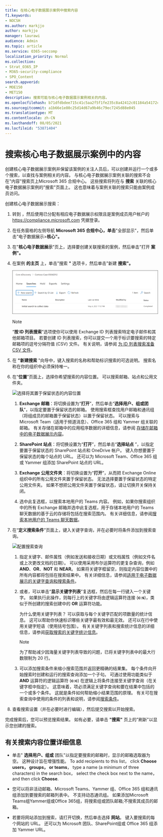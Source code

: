 ```yaml
---
title: 在核心电子数据展示案例中搜索内容
f1.keywords:
- NOCSH
ms.author: markjjo
author: markjjo
manager: laurawi
audience: Admin
ms.topic: article
ms.service: O365-seccomp
localization_priority: Normal
ms.collection:
- Strat_O365_IP
- M365-security-compliance
- SPO_Content
search.appverid:
- MOE150
- MET150
description: 搜索可能与核心电子数据展示案例相关的内容。
ms.openlocfilehash: b71dfdbdee715c41c5aa2f5f1fe235c8a42412c01184a54172cf8846c3e48a14
ms.sourcegitcommit: a1b66e1e80c25d14d67a9b46c79ec7245d88e045
ms.translationtype: MT
ms.contentlocale: zh-CN
ms.lasthandoff: 08/05/2021
ms.locfileid: "53871404"
---
```

# <a name="search-for-content-in-a-core-ediscovery-case"></a>搜索核心电子数据展示案例中的内容

创建核心电子数据展示案例并保留该案例的关注人员后，可以创建并运行一个或多个搜索，以查找与案例相关的内容。 与核心电子数据展示案例关联的搜索不会在"内容"搜索页上Microsoft 365 合规中心。  这些搜索将列在与 **搜索** 关联的核心电子数据展示案例的"搜索"页面上。 这也意味着与案例关联的搜索只能由案例成员访问。

创建核心电子数据展示搜索：
  
1. 转到 ，然后使用已分配有相应电子数据展示权限且是案例成员用户帐户的 <https://compliance.microsoft.com> 凭据登录。

2. 在任务窗格的左侧导航 **Microsoft 365 合规中心，单击**"全部显示"，然后单击"电子数据展示>**核心"。**

3. 在"**核心电子数据展示**"页上，选择要创建关联搜索的案例，然后单击"打开 **案例"。**

4. 在案例 **的主页** 上，单击"搜索 **"** 选项卡，然后单击"新建 **搜索"。**

   ![单击"新建搜索"创建核心电子数据展示搜索](../media/CoreeDiscoverySearch1.png)

   > [!NOTE]
   > “**按 ID 列表搜索**”选项使你可以使用 Exchange ID 列表搜索特定电子邮件和其他邮箱项目。 若要创建 ID 列表搜索，你可以提交一个用于标识要搜索的特定邮箱项的逗号分隔符值 (CSV) 文件。 有关说明，请参阅 [为 ID 列表搜索准备 CSV 文件](csv-file-for-an-id-list-content-search.md)。

5. 在 **"新建搜索** "向导中，键入搜索的名称和帮助标识搜索的可选说明。 搜索名称在你的组织中必须保持唯一。

6. 在“**位置**”页面上，选择你希望搜索的内容位置。 可以搜索邮箱、站点和公用文件夹。

    ![选择将其置于保留状态的内容位置](../media/ContentSearchLocations.png)
  
   1. **Exchange 邮箱**：将切换设置为“**打开**”，然后单击“**选择用户、组或团队**”，以指定要置于保留状态的邮箱。 使用搜索框查找用户邮箱和通讯组（将组成员的邮箱置于保留状态）以置于保留状态。 可以搜索与 Microsoft Team（适用于频道消息）、Office 365 组和 Yammer 组关联的邮箱。 有关存储在邮箱中的应用程序数据的详细信息，请参阅 [存储在邮箱中的电子数据展示内容](what-is-stored-in-exo-mailbox.md)。

   2. **SharePoint 站点**：将切换设置为“**打开**”，然后单击“**选择站点** ”，以指定要置于保留状态的 SharePoint 站点和 OneDrive 帐户。 键入你想要置于保留状态的每个站点的 URL。 还可以为 Microsoft Team、Office 365 组或 Yammer 组添加 SharePoint 站点的 URL。
  
   3. **Exchange 公用文件夹**：将切换设置为“**打开**”，从而把 Exchange Online 组织中的所有公用文件夹置于保留状态。 无法选择要置于保留状态的特定公用文件夹。 如果不想把公用文件夹置于保留状态，请让切换开关保持关闭。
  
   4. 选中此复选框，以搜索本地用户的 Teams 内容。 例如，如果你搜索组织中的所有 Exchange 邮箱并选中此复选框，用于存储本地用户的 Teams 聊天数据的基于云的存储将包括在搜索范围内。 有关详细信息，请参阅[搜索本地用户的 Teams 聊天数据](search-cloud-based-mailboxes-for-on-premises-users.md)。

7. 在“**定义搜索条件**”页面上，键入关键字查询，并在必要时将条件添加到搜索查询。

   ![配置搜索查询](../media/ContentSearchQuery.png)

   1. 指定关键字、邮件属性（例如发送和接收日期）或文档属性（例如文件名或上次更改文档的日期）。 可以使用采用布尔运算符的更复杂查询，例如 **AND**、**OR**、**NOT** 和 **NEAR**。 如果将关键字框留空，则指定内容位置中的所有内容都将包括在搜索结果中。 有关详细信息，请参阅[适用于电子数据展示的关键字查询和搜索条件](keyword-queries-and-search-conditions.md)。

   2. 或者，可以单击“**显示关键字列表**”复选框，然后在每一行键入一个关键字。 如果执行此操作，则每行上的关键字将由逻辑运算符连接 (**c:s**)，类似于所创建的搜索创建中的 **OR** 运算符功能。

      为什么使用关键字列表？ 可以获取与每个关键字匹配的项数量的统计信息。 这可以帮助你快速标识哪些关键字最有效和最无效。 还可以在行中使用关键字短语（使用括号包围）。 有关关键字列表和搜索统计信息的详细信息，请参阅[获取搜索的关键字统计信息](view-keyword-statistics-for-content-search.md#get-keyword-statistics-for-searches)。

      > [!NOTE]
      > 为了帮助减少因海量关键字列表导致的问题，已将关键字列表中的最大行数限制为 20 行。

   3. 可以添加搜索条件来缩小搜索范围并返回更精确的结果集。 每个条件向开始搜索时创建和运行的搜索查询添加一个子句。 可通过使用功能类似于 **AND** 运算符的逻辑运算符 (**c:c**) 在逻辑上将条件连接至关键字查询（在关键字框中指定）。 这意味着，项必须满足关键字查询和要在结果中包括的一个或多个条件。 这就是条件如何帮助缩小结果范围的原理。 有关可在搜索查询中使用的条件的列表和说明，请参阅[搜索条件](keyword-queries-and-search-conditions.md#search-conditions)。

8. 查看搜索设置（并在必要时进行编辑），然后提交搜索以开始搜索。

完成搜索后，您可以预览搜索结果。 如有必要，请单击 **"搜索"** 页上的"刷新"以显示您创建的搜索。

## <a name="more-information-about-searching-content-locations"></a>有关搜索内容位置详细信息

- 单击" **选择用户、组或** 团队"以指定要搜索的邮箱时，显示的邮箱选取器为空。 这种设计旨在增强性能。 To add recipients to this list， click **Choose users， groups， or teams**， type a name (a minimum of three characters) in the search box， select the check box next to the name， and then click **Choose**.

- 您可以将非活动邮箱、Microsoft Teams、Yammer 组、Office 365 组和通讯组添加到要搜索的邮箱列表中。 不支持动态通讯组。 如果添加Microsoft Teams组Yammer组或Office 365组，将搜索组或团队邮箱;不搜索其成员的邮箱。

- 若要将网站添加到搜索，请打开切换，然后单击选择 **网站**。 键入要搜索的每个网站的 URL。 还可以为 Microsoft 团队、SharePoint组或 Office 365 组添加 Yammer URL。
